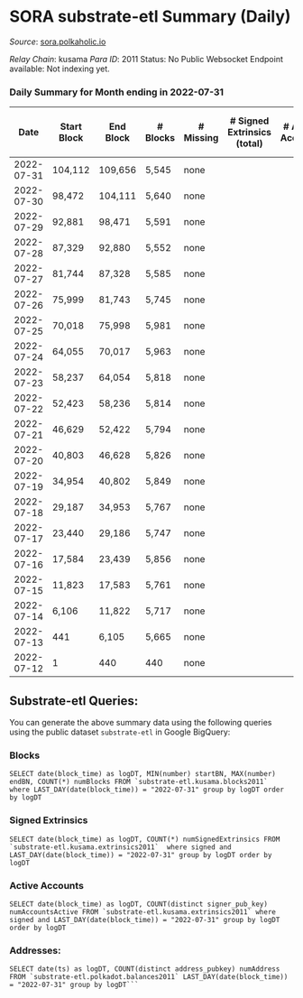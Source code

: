 # SORA substrate-etl Summary (Daily)

_Source_: [sora.polkaholic.io](https://sora.polkaholic.io)

*Relay Chain*: kusama
*Para ID*: 2011
Status: No Public Websocket Endpoint available: Not indexing yet.


### Daily Summary for Month ending in 2022-07-31


| Date | Start Block | End Block | # Blocks | # Missing | # Signed Extrinsics (total) | # Active Accounts | # Addresses with Balances | # Events | # Transfers | # XCM Transfers In | # XCM Transfers Out |
| ---- | ----------- | --------- | -------- | --------- | --------------------------- | ----------------- | ------------------------- | -------- | ----------- | ------------------ | ------------------- |
| 2022-07-31 | 104,112 | 109,656 | 5,545 | none  |  |  | 3 | 11,093 |   |   |   |
| 2022-07-30 | 98,472 | 104,111 | 5,640 | none  |  |  | 3 | 11,283 |   |   |   |
| 2022-07-29 | 92,881 | 98,471 | 5,591 | none  |  |  | 3 | 11,185 |   |   |   |
| 2022-07-28 | 87,329 | 92,880 | 5,552 | none  |  |  | 3 | 11,107 |   |   |   |
| 2022-07-27 | 81,744 | 87,328 | 5,585 | none  |  |  | 3 | 11,173 |   |   |   |
| 2022-07-26 | 75,999 | 81,743 | 5,745 | none  |  |  | 3 | 11,493 |   |   |   |
| 2022-07-25 | 70,018 | 75,998 | 5,981 | none  |  |  | 3 | 11,966 |   |   |   |
| 2022-07-24 | 64,055 | 70,017 | 5,963 | none  |  |  | 3 | 11,929 |   |   |   |
| 2022-07-23 | 58,237 | 64,054 | 5,818 | none  |  |  | 3 | 11,639 |   |   |   |
| 2022-07-22 | 52,423 | 58,236 | 5,814 | none  |  |  | 3 | 11,631 |   |   |   |
| 2022-07-21 | 46,629 | 52,422 | 5,794 | none  |  |  | 3 | 11,592 |   |   |   |
| 2022-07-20 | 40,803 | 46,628 | 5,826 | none  |  |  | 3 | 11,655 |   |   |   |
| 2022-07-19 | 34,954 | 40,802 | 5,849 | none  |  |  | 3 | 11,701 |   |   |   |
| 2022-07-18 | 29,187 | 34,953 | 5,767 | none  |  |  | 3 | 11,537 |   |   |   |
| 2022-07-17 | 23,440 | 29,186 | 5,747 | none  |  |  | 3 | 11,497 |   |   |   |
| 2022-07-16 | 17,584 | 23,439 | 5,856 | none  |  |  | 3 | 11,716 |   |   |   |
| 2022-07-15 | 11,823 | 17,583 | 5,761 | none  |  |  | 3 | 11,525 |   |   |   |
| 2022-07-14 | 6,106 | 11,822 | 5,717 | none  |  |  | 3 | 11,437 |   |   |   |
| 2022-07-13 | 441 | 6,105 | 5,665 | none  |  |  | 3 | 11,333 |   |   |   |
| 2022-07-12 | 1 | 440 | 440 | none  |  |  | 3 | 880 |   |   |   |

## Substrate-etl Queries:
You can generate the above summary data using the following queries using the public dataset `substrate-etl` in Google BigQuery:


### Blocks
```
SELECT date(block_time) as logDT, MIN(number) startBN, MAX(number) endBN, COUNT(*) numBlocks FROM `substrate-etl.kusama.blocks2011`  where LAST_DAY(date(block_time)) = "2022-07-31" group by logDT order by logDT
```


### Signed Extrinsics
```
SELECT date(block_time) as logDT, COUNT(*) numSignedExtrinsics FROM `substrate-etl.kusama.extrinsics2011`  where signed and LAST_DAY(date(block_time)) = "2022-07-31" group by logDT order by logDT
```


### Active Accounts
```
SELECT date(block_time) as logDT, COUNT(distinct signer_pub_key) numAccountsActive FROM `substrate-etl.kusama.extrinsics2011` where signed and LAST_DAY(date(block_time)) = "2022-07-31" group by logDT order by logDT
```


### Addresses:
```
SELECT date(ts) as logDT, COUNT(distinct address_pubkey) numAddress FROM `substrate-etl.polkadot.balances2011` LAST_DAY(date(block_time)) = "2022-07-31" group by logDT```

